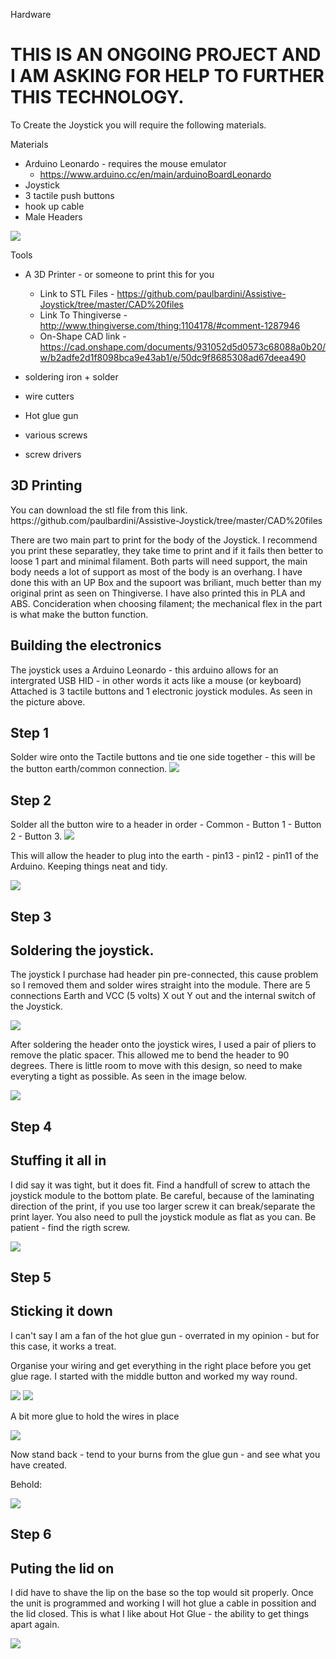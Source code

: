 Hardware

<h1> THIS IS AN ONGOING PROJECT AND I AM ASKING FOR HELP TO FURTHER THIS TECHNOLOGY.</h1>
To Create the Joystick you will require the following materials.

Materials

- Arduino Leonardo - requires the mouse emulator
  - https://www.arduino.cc/en/main/arduinoBoardLeonardo
- Joystick
- 3 tactile push buttons
- hook up cable
- Male Headers

<img src=https://github.com/paulbardini/Assistive-Joystick/blob/master/img/Making/Image00001%20smaller.jpg>

Tools

- A 3D Printer - or someone to print this for you 
  - Link to STL Files - https://github.com/paulbardini/Assistive-Joystick/tree/master/CAD%20files
  - Link To Thingiverse - http://www.thingiverse.com/thing:1104178/#comment-1287946
  - On-Shape CAD link - https://cad.onshape.com/documents/931052d5d0573c68088a0b20/w/b2adfe2d1f8098bca9e43ab1/e/50dc9f8685308ad67deea490
  
- soldering iron + solder
- wire cutters
- Hot glue gun
- various screws
- screw drivers

<h2> 3D Printing</h2>
You can download the stl file from this link.
https://github.com/paulbardini/Assistive-Joystick/tree/master/CAD%20files

There are two main part to print for the body of the Joystick. I recommend you print these separatley, they take time to print and if it fails then better to loose 1 part and minimal filament.
Both parts will need support, the main body needs a lot of support as most of the body is an overhang. I have done this with an UP Box and the supoort was briliant, much better than my original print as seen on Thingiverse.
I have also printed this in PLA and ABS. Concideration when choosing filament; the mechanical flex in the part is what make the button function.

<h2> Building the electronics</h2>

The joystick uses a Arduino Leonardo - this arduino allows for an intergrated USB HID - in other words it acts like a mouse (or keyboard) 
Attached is 3 tactile buttons and 1 electronic joystick modules. As seen in the picture above.

<h2> Step 1</h2>

Solder wire onto the Tactile buttons and tie one side together - this will be the button earth/common connection.
<img src=https://github.com/paulbardini/Assistive-Joystick/blob/master/img/Making/Image00002%20smaller.jpg>

<h2> Step 2</h2>
Solder all the button wire to a header in order - Common - Button 1 - Button 2 - Button 3.

<img src=https://github.com/paulbardini/Assistive-Joystick/blob/master/img/Making/Image00004%20smaller.jpg>

This will allow the header to plug into the earth - pin13 - pin12 - pin11 of the Arduino. Keeping things neat and tidy.

<img src=https://github.com/paulbardini/Assistive-Joystick/blob/master/img/Making/Image00005%20smaller.jpg>

<h2> Step 3</h2>

<h2> Soldering the joystick.</h2>

The joystick I purchase had header pin pre-connected, this cause problem so I removed them and solder wires straight into the module.
There are 5 connections Earth and VCC (5 volts) X out Y out and the internal switch of the Joystick. 

<img src=https://github.com/paulbardini/Assistive-Joystick/blob/master/img/Making/Image00008%20smaller.jpg>

After soldering the header onto the joystick wires, I used a pair of pliers to remove the platic spacer. This allowed me to bend the header to 90 degrees. There is little room to move with this design, so need to make everyting a tight as possible. As seen in the image below.

<img src=https://github.com/paulbardini/Assistive-Joystick/blob/master/img/Making/Image00015%20smaller.jpg>

<h2> Step 4</h2>

<h2> Stuffing it all in</h2>

I did say it was tight, but it does fit. Find a handfull of screw to attach the joystick module to the bottom plate. Be careful, because of the laminating direction of the print, if you use too larger screw it can break/separate the print layer. You also need to pull the joystick module as flat as you can. Be patient - find the rigth screw.

<img src=https://github.com/paulbardini/Assistive-Joystick/blob/master/img/Making/Image00018%20smaller.jpg>

<h2> Step 5</h2>

<h2> Sticking it down</h2>

I can't say I am a fan of the hot glue gun - overrated in my opinion - but for this case, it works a treat.

Organise your wiring and get everything in the right place before you get glue rage.
I started with the middle button and worked my way round. 

<img src=https://github.com/paulbardini/Assistive-Joystick/blob/master/img/Making/Image00020%20smaller.jpg>
<img src=https://github.com/paulbardini/Assistive-Joystick/blob/master/img/Making/Image00021%20smaller.jpg>

A bit more glue to hold the wires in place

<img src=https://github.com/paulbardini/Assistive-Joystick/blob/master/img/Making/Image00022%20smaller.jpg>

Now stand back - tend to your burns from the glue gun - and see what you have created.

Behold:

<img src=https://github.com/paulbardini/Assistive-Joystick/blob/master/img/Making/Image00023%20smaller.jpg>

<h2> Step 6</h2>

<h2> Puting the lid on</h2>

I did have to shave the lip on the base so the top would sit properly. Once the unit is programmed and working I will hot glue a cable in possition and the lid closed. This is what I like about Hot Glue - the ability to get things apart again.

<img src=https://github.com/paulbardini/Assistive-Joystick/blob/master/img/Making/Image00025%20smaller.jpg>

